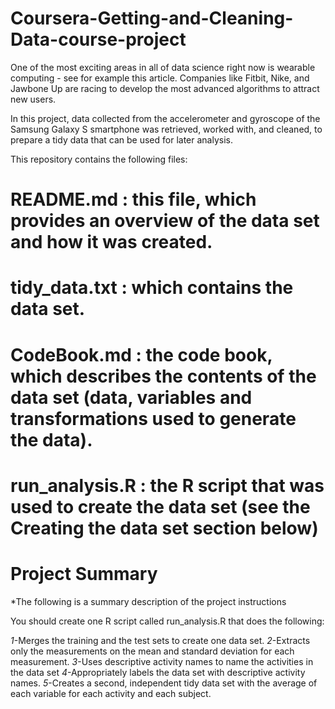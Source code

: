 # Coursera-Getting-and-Cleaning-Data-course-project

One of the most exciting areas in all of data science right now is wearable computing - see for example this article. Companies like Fitbit, Nike, and Jawbone Up are racing to develop the most advanced algorithms to attract new users.

In this project, data collected from the accelerometer and gyroscope of the Samsung Galaxy S smartphone was retrieved, worked with, and cleaned, to prepare a tidy data that can be used for later analysis.

This repository contains the following files:

# README.md : this file, which provides an overview of the data set and how it was created.
# tidy_data.txt : which contains the data set.
# CodeBook.md :  the code book, which describes the contents of the data set (data, variables and transformations used to generate the data).
# run_analysis.R : the R script that was used to create the data set (see the Creating the data set section below)

# Project Summary

*The following is a summary description of the project instructions

You should create one R script called run_analysis.R that does the following: 

  *1*-Merges the training and the test sets to create one data set.
  *2*-Extracts only the measurements on the mean and standard deviation for each measurement.
  *3*-Uses descriptive activity names to name the activities in the data set
  *4*-Appropriately labels the data set with descriptive activity names.
  *5*-Creates a second, independent tidy data set with the average of each variable for each activity and each subject.
